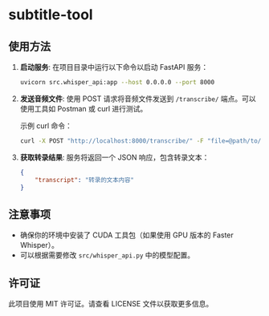 # subtitle-tool

## 使用方法

1. **启动服务**:
   在项目目录中运行以下命令以启动 FastAPI 服务：

   ```bash
   uvicorn src.whisper_api:app --host 0.0.0.0 --port 8000
   ```

2. **发送音频文件**:
   使用 POST 请求将音频文件发送到 `/transcribe/` 端点。可以使用工具如 Postman 或 curl 进行测试。

   示例 curl 命令：

   ```bash
   curl -X POST "http://localhost:8000/transcribe/" -F "file=@path/to/your/audio.mp3"
   ```

3. **获取转录结果**:
   服务将返回一个 JSON 响应，包含转录文本：

   ```json
   {
       "transcript": "转录的文本内容"
   }
   ```

## 注意事项

- 确保你的环境中安装了 CUDA 工具包（如果使用 GPU 版本的 Faster Whisper）。
- 可以根据需要修改 `src/whisper_api.py` 中的模型配置。

## 许可证

此项目使用 MIT 许可证。请查看 LICENSE 文件以获取更多信息。
 
